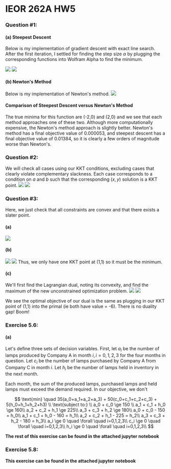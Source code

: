 # IEOR 262A HW5

### Question \#1: 

#### (a) Steepest Descent 
Below is my implementation of gradient descent with exact line search. After the first iteration, I settled for finding the step size $\alpha$ by plugging the corresponding functions into Wolfram Alpha to find the minimum.

![](src/q1ap1.jpeg)
![](src/q1ap2.jpeg)


#### (b) Newton's Method
Below is my implementation of Newton's method. 
![](src/q1b.jpeg)

#### Comparison of Steepest Descent versus Newton's Method

The true minima for this function are (-2,0) and (2,0) and we see that each method approaches one of these two. Although more computationally expensive, the Newton's method approach is slightly better. Newton's method has a final objective value of 0.000053, and steepest descent has a final objective value of 0.01384, so it is clearly a few orders of magnitude worse than Newton's.


### Question \#2: 

We will check all cases using our KKT conditions, excluding cases that clearly violate complementary slackness. Each case corresponds to a condition on $a$ and $b$ such that the corresponding $(x,y)$ solution is a KKT point. 
![](src/q2p1.jpeg)
![](src/q2p2.jpeg)
[](src/q2p2.jpeg)

### Question \#3: 
Here, we just check that all constraints are convex and that there exists a slater point.
#### (a) 
![](src/q3a.jpeg)

#### (b) 
![](src/q3bp1.jpeg)
![](src/q3bp2.jpeg)
Thus, we only have one KKT point at (1,1) so it must be the minimum.

#### (c) 
We'll first find the Lagrangian dual, noting its convexity, and find the maximum of the new unconstrained optimization problem.
![](src/q3cp1.jpeg)
![](src/q3cp2.jpeg)

We see the optimal objective of our dual is the same as plugging in our KKT point of (1,1) into the primal (ie both have value = -6). There is no duality gap! Boom!


### Exercise 5.6: 

#### (a)

 Let's define three sets of decision variables. First, let $a_i$ be the number of lamps produced by Company A in month $i, i = 0,1,2,3$ for the four months in question. Let $c_i$ be the number of lamps purchased by Company A from Company C in month $i$. Let $h_i$ be the number of lamps held in inventory in the next month.

Each month, the sum of the produced lamps, purchased lamps and held lamps must exceed the demand required. In our objective, we don't

 $$ \text{min} \quad 35(a_0+a_1+a_2+a_3) + 50(c_0+c_1+c_2+c_3) + 5(h_0+h_1+h_2+h3) \\
 \text{subject to:} \\ 
        a_0 + c_0 \ge 150 \\
        a_1 + c_1 + h_0 \ge 160\\
        a_2 + c_2 + h_1 \ge 225\\
        a_3 + c_3 + h_2 \ge 180\\
        a_0 + c_0 - 150 = h_0\\
        a_1 + c_1 + h_0 - 160 = h_1\\
        a_2 + c_2 + h_1 - 225 = h_2\\
        a_3 + c_3 + h_2 - 180 = h_3\\
        a_i \ge 0 \quad \forall  \quad i=0,1,2,3\\
        c_i \ge 0 \quad \forall  \quad i=0,1,2,3\\
        h_i \ge 0 \quad \forall  \quad i=0,1,2,3\\
 $$

**The rest of this exercise can be found in the attached jupyter notebook**
 


### Exercise 5.8: 


**This exercise can be found in the attached jupyter notebook**

